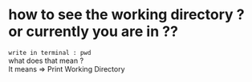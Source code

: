 # how to see the working directory ? or currently you are in ??
``` write in terminal : pwd ```
<br> what does that mean ? <br>
It means => Print Working Directory
